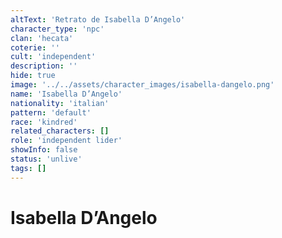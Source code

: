 ```yaml
---
altText: 'Retrato de Isabella D’Angelo'
character_type: 'npc'
clan: 'hecata'
coterie: ''
cult: 'independent'
description: ''
hide: true
image: '../../assets/character_images/isabella-dangelo.png'
name: 'Isabella D’Angelo'
nationality: 'italian'
pattern: 'default'
race: 'kindred'
related_characters: []
role: 'independent lider'
showInfo: false
status: 'unlive'
tags: []
---
```


# Isabella D’Angelo
